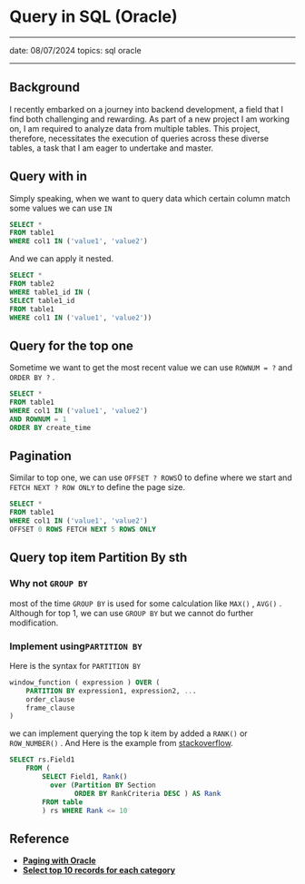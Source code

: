 # Query in SQL (Oracle)

---

date: 08/07/2024
topics: sql oracle

---

## Background

I recently embarked on a journey into backend development, a field that I find both challenging and rewarding. As part of a new project I am working on, I am required to analyze data from multiple tables. This project, therefore, necessitates the execution of queries across these diverse tables, a task that I am eager to undertake and master.

## Query with in

Simply speaking, when we want to query data which certain column match some values we can use `IN`

```sql
SELECT *
FROM table1
WHERE col1 IN ('value1', 'value2')
```

And we can apply it nested.

```sql
SELECT *
FROM table2
WHERE table1_id IN (
SELECT table1_id
FROM table1
WHERE col1 IN ('value1', 'value2'))
```

## Query for the top one

Sometime we want to get the most recent value we can use `ROWNUM = ?`  and `ORDER BY ?`  .

```sql
SELECT *
FROM table1
WHERE col1 IN ('value1', 'value2')
AND ROWNUM = 1
ORDER BY create_time
```

## Pagination

Similar to top one, we can use `OFFSET ? ROWS`0 to define where we start and `FETCH NEXT ? ROW ONLY`  to define the page size.

```sql
SELECT *
FROM table1
WHERE col1 IN ('value1', 'value2')
OFFSET 0 ROWS FETCH NEXT 5 ROWS ONLY
```

## Query top item Partition By sth

### Why not `GROUP BY`

most of the time `GROUP BY` is used for some calculation like `MAX()` , `AVG()` . Although for top 1, we can use `GROUP BY` but we cannot do further modification.

### Implement using`PARTITION BY`

Here is the syntax for `PARTITION BY`

```sql
window_function ( expression ) OVER (
    PARTITION BY expression1, expression2, ...
    order_clause
    frame_clause
)
```

we can implement querying the top k item by added a `RANK()`  or `ROW_NUMBER()` . And Here is the example from [stackoverflow]([https://stackoverflow.com/questions/176964/select-top-10-records-for-each-category](https://stackoverflow.com/questions/176964/select-top-10-records-for-each-category)).

```sql
SELECT rs.Field1
    FROM (
        SELECT Field1, Rank() 
          over (Partition BY Section
                ORDER BY RankCriteria DESC ) AS Rank
        FROM table
        ) rs WHERE Rank <= 10
```

## Reference

- [**Paging with Oracle**](https://stackoverflow.com/questions/241622/paging-with-oracle)
- [**Select top 10 records for each category**](https://stackoverflow.com/questions/176964/select-top-10-records-for-each-category)
